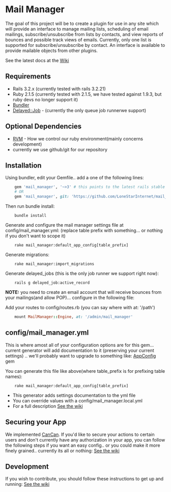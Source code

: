 Mail Manager
============

The goal of this project will be to create a plugin for use in any site which will provide an interface to manage mailing lists, scheduling of email mailings, subscribe/unsubscribe from lists by contacts, and view reports of bounces and possible track views of emails. Currently, only one list is supported for subscribe/unsubscribe by contact. An interface is available to provide mailable objects from other plugins.

See the latest docs at the [Wiki](https://github.com/LoneStarInternet/mail_manager/wiki)

Requirements
------------
* Rails 3.2.x (currently tested with rails 3.2.21)
* Ruby 2.1.5 (currently tested with 2.1.5, we have tested against 1.9.3, but ruby devs no longer support it)
* [Bundler](http://bundler.io)
* [Delayed::Job](https://github.com/collectiveidea/delayed_job/) - (currently the only queue job runnerwe support)

Optional Dependencies
---------------------
* [RVM](http://rvm.io) - How we control our ruby environment(mainly concerns development)
* currently we use github/git for our repository

Installation
------------
Using bundler, edit your Gemfile.. add a one of the following lines:
```ruby
    gem 'mail_manager', '~>3' # this points to the latest rails stable 3.2.x version
    # OR
    gem 'mail_manager', git: 'https://github.com/LoneStarInternet/mail_manager.git', branch: 'rails3.2.x' # for the bleeding edge rails 3.2.x version
```
Then run bundle install:
```
    bundle install
```
Generate and configure the mail manager settings file at config/mail_manager.yml: (replace table prefix with something... or nothing if you don't want to scope it)
```
    rake mail_manager:default_app_config[table_prefix]
```
Generate migrations:
```
    rake mail_manager:import_migrations
```
Generate delayed_jobs (this is the only job runner we support right now):
```
    rails g delayed_job:active_record
```

**NOTE:** you need to create an email account that will receive bounces from your mailings(and allow POP)... configure in the following file:

Add your routes to config/routes.rb (you can say where with at: '/path')
```ruby
    mount MailManager::Engine, at: '/admin/mail_manager'
```

config/mail_manager.yml
-----------------------
This is where amost all of your configuration options are for this gem... current generator will add documentation to it (preserving your current settings) .. we'll probably want to upgrade to something like: [AppConfig](https://github.com/Oshuma/app_config) gem


You can generate this file like above(where table_prefix is for prefixing table names):
```
    rake mail_manager:default_app_config[table_prefix]
```
* This generator adds settings documentation to the yml file
* You can override values with a config/mail_manager.local.yml
* For a full description [See the wiki](https://github.com/LoneStarInternet/mail_manager/wiki/config-mail_manager.yml)

Securing your App
-----------------
We implemented [CanCan](https://github.com/CanCanCommunity/cancancan). If you'd like to secure your actions to certain users and don't currently have any authorization in your app, you can follow the following steps if you want an easy config.. or you could make it more finely grained.. currently its all or nothing:
[See the wiki](https://github.com/LoneStarInternet/mail_manager/wiki/Securing-your-app)

Development
-----------
If you wish to contribute, you should follow these instructions to get up and running:
[See the wiki](https://github.com/LoneStarInternet/mail_manager/wiki/Contributing)
